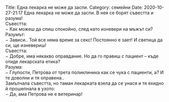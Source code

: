 Title: Една лекарка не може да заспи.
Category: семейни
Date: 2020-10-27-21:17
Една лекарка не може да заспи. В нея се борят съвестта и разума!  
Съвестта:  
&minus; Как можеш да спиш спокойно, след като изневери на мъжът си?  
Разумът:  
&minus; Зависи.. Той все няма време за секс! Постоянно е зает! И светица да си, ще изневериш!  
Съвестта:  
&minus; Добре, има някакво оправдание. Но да го правиш с пациент – къде отиде лекарската етика?  
Разума:  
&minus; Глупости, Петрова от трета поликлиника как се чука с пациенти, а? И те доволни и тя оправена..  
Замълчала съвестта, но таман лекарката взела да се унася и тя ехидно й прошепнала в ухото:  
&minus; Да, ама Петрова не е ветеринар!